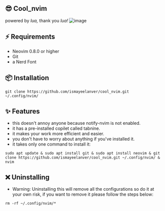 ## 😎 Cool_nvim
powered by *lua,*
thank you *lua!*
![image](https://raw.githubusercontent.com/ismayeelanver/cool_nvim/main/Screenshot%20from%202023-11-13%2013-52-20.png)

## ⚡️ Requirements
- Neovim 0.8.0 or higher
- Git
- a Nerd Font 



## 📦  Installation 
```
git clone https://github.com/ismayeelanver/cool_nvim.git ~/.config/nvim/
```

## ✨ Features

- this doesn't annoy anyone because notify-nvim is not enabled.
- it has a pre-installed copilet called tabnine.
- it makes your work more efficient and easier.
- you don't have to worry about anything if you've installed it.
- it takes only one command to install it:
```
sudo apt update & sudo apt install git & sudo apt install neovim & git clone https://github.com/ismayeelanver/cool_nvim.git ~/.config/nvim/ & nvim
```

## ❌ Uninstalling

- Warning: Uninstalling this will remove all the configurations so do it at your own risk, if you want to remove it please follow the steps below:
```
rm -rf ~/.config/nvim/*
```



